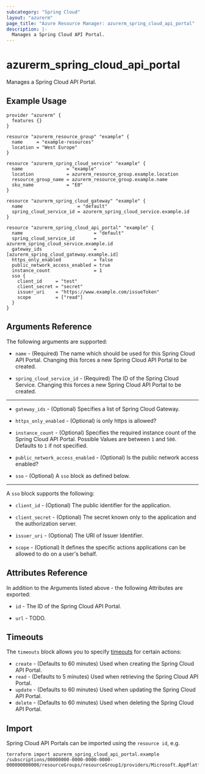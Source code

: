 ```yaml
---
subcategory: "Spring Cloud"
layout: "azurerm"
page_title: "Azure Resource Manager: azurerm_spring_cloud_api_portal"
description: |-
  Manages a Spring Cloud API Portal.
---
```


# azurerm_spring_cloud_api_portal

Manages a Spring Cloud API Portal.

## Example Usage

```hcl
provider "azurerm" {
  features {}
}

resource "azurerm_resource_group" "example" {
  name     = "example-resources"
  location = "West Europe"
}

resource "azurerm_spring_cloud_service" "example" {
  name                = "example"
  location            = azurerm_resource_group.example.location
  resource_group_name = azurerm_resource_group.example.name
  sku_name            = "E0"
}

resource "azurerm_spring_cloud_gateway" "example" {
  name                    = "default"
  spring_cloud_service_id = azurerm_spring_cloud_service.example.id
}

resource "azurerm_spring_cloud_api_portal" "example" {
  name                          = "default"
  spring_cloud_service_id       = azurerm_spring_cloud_service.example.id
  gateway_ids                   = [azurerm_spring_cloud_gateway.example.id]
  https_only_enabled            = false
  public_network_access_enabled = true
  instance_count                = 1
  sso {
    client_id     = "test"
    client_secret = "secret"
    issuer_uri    = "https://www.example.com/issueToken"
    scope         = ["read"]
  }
}
```

## Arguments Reference

The following arguments are supported:

* `name` - (Required) The name which should be used for this Spring Cloud API Portal. Changing this forces a new Spring Cloud API Portal to be created.

* `spring_cloud_service_id` - (Required) The ID of the Spring Cloud Service. Changing this forces a new Spring Cloud API Portal to be created.

---

* `gateway_ids` - (Optional) Specifies a list of Spring Cloud Gateway.

* `https_only_enabled` - (Optional) is only https is allowed?

* `instance_count` - (Optional) Specifies the required instance count of the Spring Cloud API Portal. Possible Values are between `1` and `500`. Defaults to `1` if not specified.

* `public_network_access_enabled` - (Optional) Is the public network access enabled?

* `sso` - (Optional) A `sso` block as defined below.

---

A `sso` block supports the following:

* `client_id` - (Optional) The public identifier for the application.

* `client_secret` - (Optional) The secret known only to the application and the authorization server.

* `issuer_uri` - (Optional) The URI of Issuer Identifier.

* `scope` - (Optional) It defines the specific actions applications can be allowed to do on a user's behalf.

## Attributes Reference

In addition to the Arguments listed above - the following Attributes are exported: 

* `id` - The ID of the Spring Cloud API Portal.

* `url` - TODO.

## Timeouts

The `timeouts` block allows you to specify [timeouts](https://www.terraform.io/docs/configuration/resources.html#timeouts) for certain actions:

* `create` - (Defaults to 60 minutes) Used when creating the Spring Cloud API Portal.
* `read` - (Defaults to 5 minutes) Used when retrieving the Spring Cloud API Portal.
* `update` - (Defaults to 60 minutes) Used when updating the Spring Cloud API Portal.
* `delete` - (Defaults to 60 minutes) Used when deleting the Spring Cloud API Portal.

## Import

Spring Cloud API Portals can be imported using the `resource id`, e.g.

```shell
terraform import azurerm_spring_cloud_api_portal.example /subscriptions/00000000-0000-0000-0000-000000000000/resourceGroups/resourceGroup1/providers/Microsoft.AppPlatform/Spring/service1/apiPortals/apiPortal1
```
